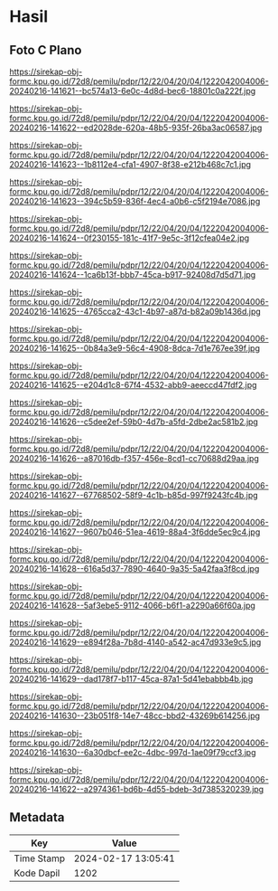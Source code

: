 # Hasil

## Foto C Plano

https://sirekap-obj-formc.kpu.go.id/72d8/pemilu/pdpr/12/22/04/20/04/1222042004006-20240216-141621--bc574a13-6e0c-4d8d-bec6-18801c0a222f.jpg

https://sirekap-obj-formc.kpu.go.id/72d8/pemilu/pdpr/12/22/04/20/04/1222042004006-20240216-141622--ed2028de-620a-48b5-935f-26ba3ac06587.jpg

https://sirekap-obj-formc.kpu.go.id/72d8/pemilu/pdpr/12/22/04/20/04/1222042004006-20240216-141623--1b8112e4-cfa1-4907-8f38-e212b468c7c1.jpg

https://sirekap-obj-formc.kpu.go.id/72d8/pemilu/pdpr/12/22/04/20/04/1222042004006-20240216-141623--394c5b59-836f-4ec4-a0b6-c5f2194e7086.jpg

https://sirekap-obj-formc.kpu.go.id/72d8/pemilu/pdpr/12/22/04/20/04/1222042004006-20240216-141624--0f230155-181c-41f7-9e5c-3f12cfea04e2.jpg

https://sirekap-obj-formc.kpu.go.id/72d8/pemilu/pdpr/12/22/04/20/04/1222042004006-20240216-141624--1ca6b13f-bbb7-45ca-b917-92408d7d5d71.jpg

https://sirekap-obj-formc.kpu.go.id/72d8/pemilu/pdpr/12/22/04/20/04/1222042004006-20240216-141625--4765cca2-43c1-4b97-a87d-b82a09b1436d.jpg

https://sirekap-obj-formc.kpu.go.id/72d8/pemilu/pdpr/12/22/04/20/04/1222042004006-20240216-141625--0b84a3e9-56c4-4908-8dca-7d1e767ee39f.jpg

https://sirekap-obj-formc.kpu.go.id/72d8/pemilu/pdpr/12/22/04/20/04/1222042004006-20240216-141625--e204d1c8-67f4-4532-abb9-aeeccd47fdf2.jpg

https://sirekap-obj-formc.kpu.go.id/72d8/pemilu/pdpr/12/22/04/20/04/1222042004006-20240216-141626--c5dee2ef-59b0-4d7b-a5fd-2dbe2ac581b2.jpg

https://sirekap-obj-formc.kpu.go.id/72d8/pemilu/pdpr/12/22/04/20/04/1222042004006-20240216-141626--a87016db-f357-456e-8cd1-cc70688d29aa.jpg

https://sirekap-obj-formc.kpu.go.id/72d8/pemilu/pdpr/12/22/04/20/04/1222042004006-20240216-141627--67768502-58f9-4c1b-b85d-997f9243fc4b.jpg

https://sirekap-obj-formc.kpu.go.id/72d8/pemilu/pdpr/12/22/04/20/04/1222042004006-20240216-141627--9607b046-51ea-4619-88a4-3f6dde5ec9c4.jpg

https://sirekap-obj-formc.kpu.go.id/72d8/pemilu/pdpr/12/22/04/20/04/1222042004006-20240216-141628--616a5d37-7890-4640-9a35-5a42faa3f8cd.jpg

https://sirekap-obj-formc.kpu.go.id/72d8/pemilu/pdpr/12/22/04/20/04/1222042004006-20240216-141628--5af3ebe5-9112-4066-b6f1-a2290a66f60a.jpg

https://sirekap-obj-formc.kpu.go.id/72d8/pemilu/pdpr/12/22/04/20/04/1222042004006-20240216-141629--e894f28a-7b8d-4140-a542-ac47d933e9c5.jpg

https://sirekap-obj-formc.kpu.go.id/72d8/pemilu/pdpr/12/22/04/20/04/1222042004006-20240216-141629--dad178f7-b117-45ca-87a1-5d41ebabbb4b.jpg

https://sirekap-obj-formc.kpu.go.id/72d8/pemilu/pdpr/12/22/04/20/04/1222042004006-20240216-141630--23b051f8-14e7-48cc-bbd2-43269b614256.jpg

https://sirekap-obj-formc.kpu.go.id/72d8/pemilu/pdpr/12/22/04/20/04/1222042004006-20240216-141630--6a30dbcf-ee2c-4dbc-997d-1ae09f79ccf3.jpg

https://sirekap-obj-formc.kpu.go.id/72d8/pemilu/pdpr/12/22/04/20/04/1222042004006-20240216-141622--a2974361-bd6b-4d55-bdeb-3d7385320239.jpg


## Metadata

| Key        | Value               |
| ---------- | ------------------- |
| Time Stamp | 2024-02-17 13:05:41 |
| Kode Dapil | 1202                |



